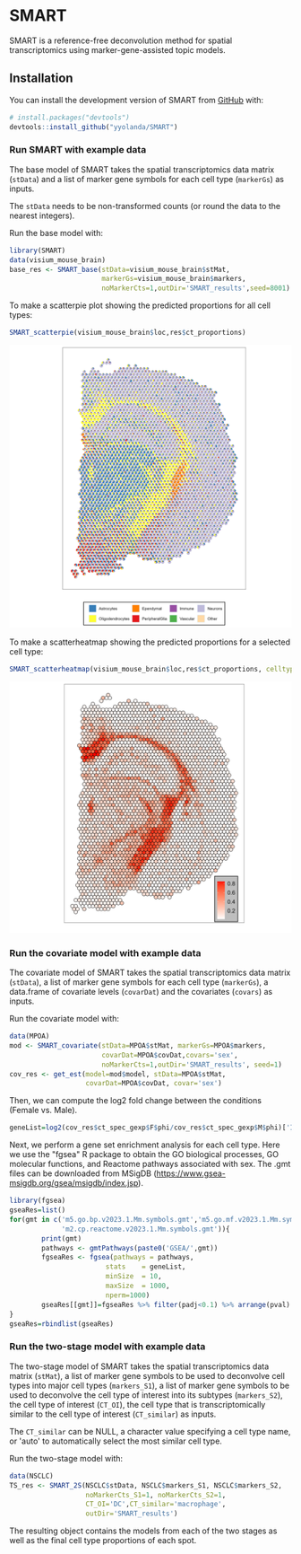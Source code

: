 
<!-- README.md is generated from README.Rmd. Please edit that file -->

# SMART

<!-- badges: start -->
<!-- badges: end -->

SMART is a reference-free deconvolution method for spatial transcriptomics using
marker-gene-assisted topic models.

## Installation

You can install the development version of SMART from
[GitHub](https://github.com/) with:

``` r
# install.packages("devtools")
devtools::install_github("yyolanda/SMART")
```

### Run SMART with example data

The base model of SMART takes the spatial transcriptomics data matrix
(`stData`) and a list of marker gene symbols for each cell type
(`markerGs`) as inputs. 

The `stData` needs to be non-transformed counts (or round the data to the nearest integers).

Run the base model with:

``` r
library(SMART)
data(visium_mouse_brain)
base_res <- SMART_base(stData=visium_mouse_brain$stMat,
                       markerGs=visium_mouse_brain$markers, 
                       noMarkerCts=1,outDir='SMART_results',seed=8001)
```

To make a scatterpie plot showing the predicted proportions for all cell types:

``` r
SMART_scatterpie(visium_mouse_brain$loc,res$ct_proportions)
```

![alt text](https://github.com/yyolanda/SMART/blob/main/figures/visium_mousebrain_scatterpie.png?raw=true)

To make a scatterheatmap showing the predicted proportions for a selected cell type:

``` r
SMART_scatterheatmap(visium_mouse_brain$loc,res$ct_proportions, celltype = 'Oligos')
```

![alt text](https://github.com/yyolanda/SMART/blob/main/figures/visium_mousebrain_Oligos_scatterheatmap.png?raw=true)

### Run the covariate model with example data

The covariate model of SMART takes the spatial transcriptomics data matrix
(`stData`), a list of marker gene symbols for each cell type
(`markerGs`), a data.frame of covariate levels (`covarDat`) and the covariates (`covars`) as inputs. 

Run the covariate model with:

``` r
data(MPOA)
mod <- SMART_covariate(stData=MPOA$stMat, markerGs=MPOA$markers,       
                       covarDat=MPOA$covDat,covars='sex',
                       noMarkerCts=1,outDir='SMART_results', seed=1)
cov_res <- get_est(model=mod$model, stData=MPOA$stMat, 
                   covarDat=MPOA$covDat, covar='sex')


```

Then, we can compute the log2 fold change between the conditions (Female vs. Male).

``` r
geneList=log2(cov_res$ct_spec_gexp$F$phi/cov_res$ct_spec_gexp$M$phi)['Inhibitory',] %>% sort()
```

Next, we perform a gene set enrichment analysis for each cell type. Here we use the "fgsea" R package to obtain the GO biological processes, GO molecular functions, and Reactome pathways associated with sex. The .gmt files can be downloaded from MSigDB (https://www.gsea-msigdb.org/gsea/msigdb/index.jsp).

``` r
library(fgsea)
gseaRes=list()
for(gmt in c('m5.go.bp.v2023.1.Mm.symbols.gmt','m5.go.mf.v2023.1.Mm.symbols.gmt',
             'm2.cp.reactome.v2023.1.Mm.symbols.gmt')){
		print(gmt)
		pathways <- gmtPathways(paste0('GSEA/',gmt))
		fgseaRes <- fgsea(pathways = pathways,
						stats    = geneList,
						minSize  = 10,
						maxSize  = 1000,
						nperm=1000)
		gseaRes[[gmt]]=fgseaRes %>% filter(padj<0.1) %>% arrange(pval) %>% mutate(database=gmt)
}	
gseaRes=rbindlist(gseaRes)
```

### Run the two-stage model with example data

The two-stage model of SMART takes the spatial transcriptomics data matrix (`stMat`), a list of marker gene symbols to be used to deconvolve cell types into major cell types (`markers_S1`), a list of marker gene symbols to be used to deconvolve the cell type of interest into its subtypes (`markers_S2`),  the cell type of interest (`CT_OI`), the cell type that is transcriptomically similar to the cell type of interest (`CT_similar`) as inputs.

The `CT_similar` can be NULL, a character value specifying a cell type name, or 'auto' to automatically select the most similar cell type.

Run the two-stage model with:

``` r
data(NSCLC)
TS_res <- SMART_2S(NSCLC$stData, NSCLC$markers_S1, NSCLC$markers_S2,
                   noMarkerCts_S1=1, noMarkerCts_S2=1,
                   CT_OI='DC',CT_similar='macrophage',
                   outDir='SMART_results')
```

The resulting object contains the models from each of the two stages as well as the final cell type proportions of each spot.
